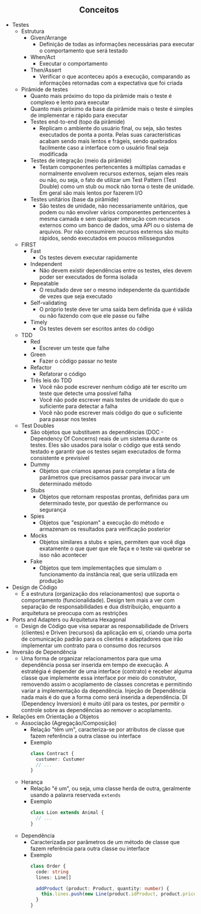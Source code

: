 <h2 align="center">Conceitos</h2>

* Testes
  * Estrutura
    * Given/Arrange
      * Definição de todas as informações necessárias para executar o comportamento que será testado
    * When/Act
      * Executar o comportamento
    * Then/Assert
      * Verificar o que aconteceu após a execução, comparando as informações retornadas com a expectativa que foi criada
  * Pirâmide de testes
    * Quanto mais próximo do topo da pirâmide mais o teste é complexo e lento para executar
    * Quanto mais próximo da base da pirâmide mais o teste é simples de implementar e rápido para executar
    * Testes end-to-end (topo da pirâmide)
      * Replicam o ambiente do usuário final, ou seja, são testes executados de ponta a ponta. Pelas suas características acabam sendo mais lentos e frágeis, sendo quebrados facilmente caso a interface com o usuário final seja modificada
    * Testes de integração (meio da pirâmide)
      * Testam componentes pertencentes à múltiplas camadas e normalmente envolvem recursos externos, sejam eles reais ou não, ou seja, o fato de utilizar um Test Pattern (Test Double) como um stub ou mock não torna o teste de unidade. Em geral são mais lentos por fazerem I/O
    * Testes unitários (base da pirâmide)
      * São testes de unidade, não necessariamente unitários, que podem ou não envolver vários componentes pertencentes à mesma camada e sem qualquer interação com recursos externos como um banco de dados, uma API ou o sistema de arquivos. Por não consumirem recursos externos são muito rápidos, sendo executados em poucos milissegundos
  * FIRST
    * Fast
      * Os testes devem executar rapidamente
    * Independent
      * Não devem existir dependências entre os testes, eles devem poder ser executados de forma isolada
    * Repeatable
      * O resultado deve ser o mesmo independente da quantidade de vezes que seja executado
    * Self-validating
      * O próprio teste deve ter uma saída bem definida que é válida ou não fazendo com que ele passe ou falhe
    * Timely
      * Os testes devem ser escritos antes do código
  * TDD
    * Red
      * Escrever um teste que falhe
    * Green
      * Fazer o código passar no teste
    * Refactor
      * Refatorar o código
    * Três leis do TDD
      * Você não pode escrever nenhum código até ter escrito um teste que detecte uma possível falha
      * Você não pode escrever mais testes de unidade do que o suficiente para detectar a falha
      * Você não pode escrever mais código do que o suficiente para passar nos testes
  * Test Doubles
    * São objetos que substituem as dependências (DOC - Dependency Of Concerns) reais de um sistema durante os testes. Eles são usados para isolar o código que está sendo testado e garantir que os testes sejam executados de forma consistente e previsível
    * Dummy
      * Objetos que criamos apenas para completar a lista de parâmetros que precisamos passar para invocar um determinado método
    * Stubs
      * Objetos que retornam respostas prontas, definidas para um determinado teste, por questão de performance ou segurança
    * Spies
      * Objetos que "espionam" a execução do método e armazenam os resultados para verificação posterior
    * Mocks
      * Objetos similares a stubs e spies, permitem que você diga exatamente o que quer que ele faça e o teste vai quebrar se isso não acontecer
    * Fake
      * Objetos que tem implementações que simulam o funcionamento da instância real, que seria utilizada em produção
* Design de Código
  * É a estrutura (organização dos relacionamentos) que suporta o comportamento (funcionalidade). Design tem mais a ver com separação de responsabilidades e dua distribuição, enquanto a arquitetura se preocupa com as restrições
* Ports and Adapters ou Arquitetura Hexagonal
  * Design de Código que visa separar as responsabilidade de Drivers (clientes) e Driven (recursos) da aplicação em si, criando uma porta de comunicação padrão para os clientes e adaptadores que irão implementar um contrato para o consumo dos recursos
* Inversão de Dependência
  * Uma forma de organizar relacionamentos para que uma dependência possa ser inserida em tempo de execução. A estratégia é depender de uma interface (contrato) e receber alguma classe que implemente essa interface por meio do construtor, removendo assim o acoplamento de classes concretas e permitindo variar a implementação da dependência. Injeção de Dependência nada mais é do que a forma como será inserida a dependência. DI (Dependency Inversion) é muito útil para os testes, por permitir o controle sobre as dependências ao remover o acoplamento.
* Relações em Orientação a Objetos
  * Associação (Agregação/Composição)
    * Relação "têm um", caracteriza-se por atributos de classe que fazem referência a outra classe ou interface
    * Exemplo
      ~~~ts
      class Contract {
        custumer: Custumer
        // ...
      }
      ~~~
  * Herança
    * Relação "é um", ou seja, uma classe herda de outra, geralmente usando a palavra reservada `extends`
    * Exemplo
      ~~~ts
      class Lion extends Animal {
        // ...
      }
      ~~~
  * Dependência
    * Caracterizada por parâmetros de um método de classe que fazem referência para outra classe ou interface
    * Exemplo
      ~~~ts
      class Order {
        code: string
        lines: Line[]

        addProduct (product: Product, quantity: number) {
          this.lines.push(new Line(product.idProduct, product.price, quantity))
        }
      }
      ~~~
